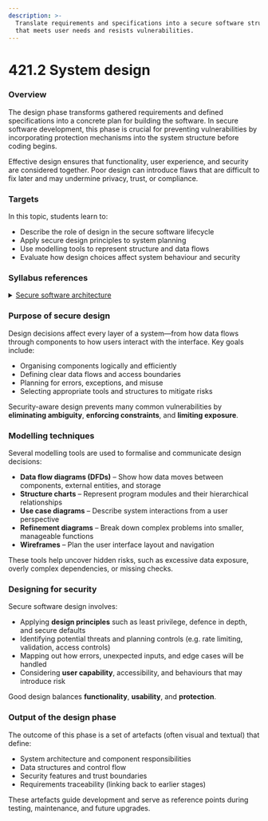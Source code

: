 ```yaml
---
description: >-
  Translate requirements and specifications into a secure software structure
  that meets user needs and resists vulnerabilities.
---
```


# 421.2 System design

### Overview

The design phase transforms gathered requirements and defined specifications into a concrete plan for building the software. In secure software development, this phase is crucial for preventing vulnerabilities by incorporating protection mechanisms into the system structure before coding begins.

Effective design ensures that functionality, user experience, and security are considered together. Poor design can introduce flaws that are difficult to fix later and may undermine privacy, trust, or compliance.

### Targets

In this topic, students learn to:

* Describe the role of design in the secure software lifecycle
* Apply secure design principles to system planning
* Use modelling tools to represent structure and data flows
* Evaluate how design choices affect system behaviour and security

### Syllabus references

<details>

<summary><a href="https://curriculum.nsw.edu.au/learning-areas/tas/software-engineering-11-12-2022/content/year-12/fa039e749d">Secure software architecture</a></summary>

**Designing software**

* Interpret and apply fundamental software development steps to develop secure code, including:\
  –  design

</details>

### Purpose of secure design

Design decisions affect every layer of a system—from how data flows through components to how users interact with the interface. Key goals include:

* Organising components logically and efficiently
* Defining clear data flows and access boundaries
* Planning for errors, exceptions, and misuse
* Selecting appropriate tools and structures to mitigate risks

Security-aware design prevents many common vulnerabilities by **eliminating ambiguity**, **enforcing constraints**, and **limiting exposure**.

### Modelling techniques

Several modelling tools are used to formalise and communicate design decisions:

* **Data flow diagrams (DFDs)** – Show how data moves between components, external entities, and storage
* **Structure charts** – Represent program modules and their hierarchical relationships
* **Use case diagrams** – Describe system interactions from a user perspective
* **Refinement diagrams** – Break down complex problems into smaller, manageable functions
* **Wireframes** – Plan the user interface layout and navigation

These tools help uncover hidden risks, such as excessive data exposure, overly complex dependencies, or missing checks.

### Designing for security

Secure software design involves:

* Applying **design principles** such as least privilege, defence in depth, and secure defaults
* Identifying potential threats and planning controls (e.g. rate limiting, validation, access controls)
* Mapping out how errors, unexpected inputs, and edge cases will be handled
* Considering **user capability**, accessibility, and behaviours that may introduce risk

Good design balances **functionality**, **usability**, and **protection**.

### Output of the design phase

The outcome of this phase is a set of artefacts (often visual and textual) that define:

* System architecture and component responsibilities
* Data structures and control flow
* Security features and trust boundaries
* Requirements traceability (linking back to earlier stages)

These artefacts guide development and serve as reference points during testing, maintenance, and future upgrades.
